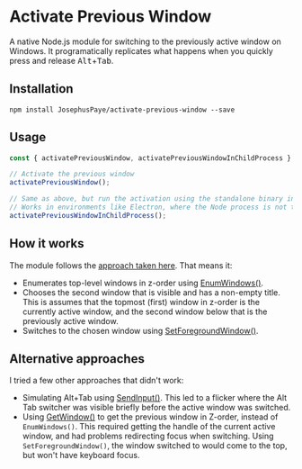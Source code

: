 # Activate Previous Window

A native Node.js module for switching to the previously active window on Windows. It programatically replicates what happens when you quickly press and release <kbd>Alt</kbd>+<kbd>Tab</kbd>.

## Installation

```
npm install JosephusPaye/activate-previous-window --save
```

## Usage

```js
const { activatePreviousWindow, activatePreviousWindowInChildProcess } = require('activate-previous-window');

// Activate the previous window
activatePreviousWindow();

// Same as above, but run the activation using the standalone binary in a child process.
// Works in environments like Electron, where the Node process is not the same as the main window's.
activatePreviousWindowInChildProcess();
```

## How it works

The module follows the [approach taken here](https://stackoverflow.com/a/13660585). That means it:

- Enumerates top-level windows in z-order using [EnumWindows()](https://docs.microsoft.com/en-us/windows/win32/api/winuser/nf-winuser-enumwindows).
- Chooses the second window that is visible and has a non-empty title. This is assumes that the topmost (first) window in z-order is the currently active window, and the second window below that is the previously active window.
- Switches to the chosen window using [SetForegroundWindow()](https://docs.microsoft.com/en-us/windows/win32/api/winuser/nf-winuser-setforegroundwindow).

## Alternative approaches

I tried a few other approaches that didn't work:

- Simulating <kdb>Alt+Tab</kbd> using [SendInput()](https://docs.microsoft.com/en-us/windows/win32/api/winuser/nf-winuser-sendinput). This led to a flicker where the Alt Tab switcher was visible briefly before the active window was switched.
- Using [GetWindow()](https://docs.microsoft.com/en-us/windows/win32/api/winuser/nf-winuser-getwindow) to get the previous window in Z-order, instead of `EnumWindows()`. This required getting the handle of the current active window, and had problems redirecting focus when switching. Using `SetForegroundWindow()`, the window switched to would come to the top, but won't have keyboard focus.

